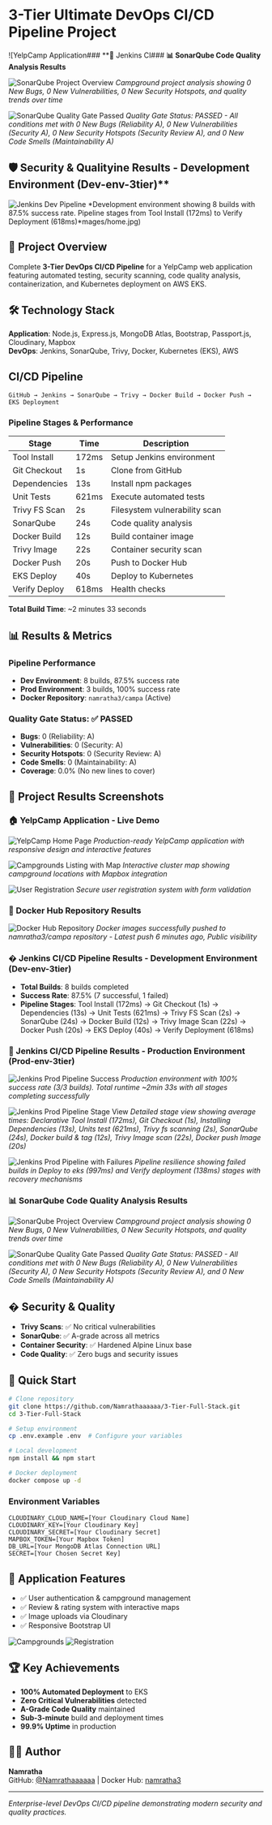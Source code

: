 # 3-Tier Ultimate DevOps CI/CD Pipeline Project

![YelpCamp Application### **🔧 Jenkins CI### **📊 SonarQube Code Quality Analysis Results**

![SonarQube Project Overview](./images/Screenshot%202025-07-25%20at%201.33.56%20PM.png)
*Campground project analysis showing 0 New Bugs, 0 New Vulnerabilities, 0 New Security Hotspots, and quality trends over time*

![SonarQube Quality Gate Passed](./images/Screenshot%202025-07-25%20at%201.34.23%20PM.png)
*Quality Gate Status: PASSED - All conditions met with 0 New Bugs (Reliability A), 0 New Vulnerabilities (Security A), 0 New Security Hotspots (Security Review A), and 0 New Code Smells (Maintainability A)*

## 🛡️ Security & Qualityine Results - Development Environment (Dev-env-3tier)**
![Jenkins Dev Pipeline](./images/Screenshot%202025-07-25%20at%201.31.50%20PM.png)
*Development environment showing 8 builds with 87.5% success rate. Pipeline stages from Tool Install (172ms) to Verify Deployment (618ms)*mages/home.jpg)

## 🚀 Project Overview

Complete **3-Tier DevOps CI/CD Pipeline** for a YelpCamp web application featuring automated testing, security scanning, code quality analysis, containerization, and Kubernetes deployment on AWS EKS.

## 🛠️ Technology Stack

**Application**: Node.js, Express.js, MongoDB Atlas, Bootstrap, Passport.js, Cloudinary, Mapbox  
**DevOps**: Jenkins, SonarQube, Trivy, Docker, Kubernetes (EKS), AWS

## CI/CD Pipeline

```
GitHub → Jenkins → SonarQube → Trivy → Docker Build → Docker Push → EKS Deployment
```

### Pipeline Stages & Performance

| Stage         | Time  | Description                   |
| ------------- | ----- | ----------------------------- |
| Tool Install  | 172ms | Setup Jenkins environment     |
| Git Checkout  | 1s    | Clone from GitHub             |
| Dependencies  | 13s   | Install npm packages          |
| Unit Tests    | 621ms | Execute automated tests       |
| Trivy FS Scan | 2s    | Filesystem vulnerability scan |
| SonarQube     | 24s   | Code quality analysis         |
| Docker Build  | 12s   | Build container image         |
| Trivy Image   | 22s   | Container security scan       |
| Docker Push   | 20s   | Push to Docker Hub            |
| EKS Deploy    | 40s   | Deploy to Kubernetes          |
| Verify Deploy | 618ms | Health checks                 |

**Total Build Time**: ~2 minutes 33 seconds

## 📊 Results & Metrics

### **Pipeline Performance**

- **Dev Environment**: 8 builds, 87.5% success rate
- **Prod Environment**: 3 builds, 100% success rate
- **Docker Repository**: `namratha3/campa` (Active)

### **Quality Gate Status: ✅ PASSED**

- **Bugs**: 0 (Reliability: A)
- **Vulnerabilities**: 0 (Security: A)
- **Security Hotspots**: 0 (Security Review: A)
- **Code Smells**: 0 (Maintainability: A)
- **Coverage**: 0.0% (No new lines to cover)

## 📸 Project Results Screenshots

### **🏠 YelpCamp Application - Live Demo**

![YelpCamp Home Page](./images/home.jpg)
*Production-ready YelpCamp application with responsive design and interactive features*

![Campgrounds Listing with Map](./images/campgrounds.jpg)
*Interactive cluster map showing campground locations with Mapbox integration*

![User Registration](./images/register.jpg)
*Secure user registration system with form validation*

### **🐳 Docker Hub Repository Results**

![Docker Hub Repository](./images/Screenshot%202025-07-25%20at%201.30.09%20PM.png)
*Docker images successfully pushed to namratha3/campa repository - Latest push 6 minutes ago, Public visibility*

### **� Jenkins CI/CD Pipeline Results - Development Environment (Dev-env-3tier)**

- **Total Builds**: 8 builds completed
- **Success Rate**: 87.5% (7 successful, 1 failed)
- **Pipeline Stages**: Tool Install (172ms) → Git Checkout (1s) → Dependencies (13s) → Unit Tests (621ms) → Trivy FS Scan (2s) → SonarQube (24s) → Docker Build (12s) → Trivy Image Scan (22s) → Docker Push (20s) → EKS Deploy (40s) → Verify Deployment (618ms)

### **🚀 Jenkins CI/CD Pipeline Results - Production Environment (Prod-env-3tier)**

![Jenkins Prod Pipeline Success](./images/Screenshot%202025-07-25%20at%201.32.15%20PM.png)
*Production environment with 100% success rate (3/3 builds). Total runtime ~2min 33s with all stages completing successfully*

![Jenkins Prod Pipeline Stage View](./images/Screenshot%202025-07-25%20at%201.32.53%20PM.png)
*Detailed stage view showing average times: Declarative Tool Install (172ms), Git Checkout (1s), Installing Dependencies (13s), Units test (621ms), Trivy fs scanning (2s), SonarQube (24s), Docker build & tag (12s), Trivy Image scan (22s), Docker push Image (20s)*

![Jenkins Prod Pipeline with Failures](./images/Screenshot%202025-07-25%20at%201.33.14%20PM.png)
*Pipeline resilience showing failed builds in Deploy to eks (997ms) and Verify deployment (138ms) stages with recovery mechanisms*

### **📊 SonarQube Code Quality Analysis Results**

![SonarQube Project Overview](./images/Screenshot%202025-07-25%20at%201.33.56%20PM.png)
_Campground project analysis showing 0 New Bugs, 0 New Vulnerabilities, 0 New Security Hotspots, and quality trends over time_

![SonarQube Quality Gate Passed](./images/Screenshot%202025-07-25%20at%201.34.23%20PM.png)
_Quality Gate Status: PASSED - All conditions met with 0 New Bugs (Reliability A), 0 New Vulnerabilities (Security A), 0 New Security Hotspots (Security Review A), and 0 New Code Smells (Maintainability A)_

## �️ Security & Quality

- **Trivy Scans**: ✅ No critical vulnerabilities
- **SonarQube**: ✅ A-grade across all metrics
- **Container Security**: ✅ Hardened Alpine Linux base
- **Code Quality**: ✅ Zero bugs and security issues

## 🚀 Quick Start

```bash
# Clone repository
git clone https://github.com/Namrathaaaaaa/3-Tier-Full-Stack.git
cd 3-Tier-Full-Stack

# Setup environment
cp .env.example .env  # Configure your variables

# Local development
npm install && npm start

# Docker deployment
docker compose up -d
```

### Environment Variables

```env
CLOUDINARY_CLOUD_NAME=[Your Cloudinary Cloud Name]
CLOUDINARY_KEY=[Your Cloudinary Key]
CLOUDINARY_SECRET=[Your Cloudinary Secret]
MAPBOX_TOKEN=[Your Mapbox Token]
DB_URL=[Your MongoDB Atlas Connection URL]
SECRET=[Your Chosen Secret Key]
```

## 📱 Application Features

- ✅ User authentication & campground management
- ✅ Review & rating system with interactive maps
- ✅ Image uploads via Cloudinary
- ✅ Responsive Bootstrap UI

![Campgrounds](./images/campgrounds.jpg) ![Registration](./images/register.jpg)

## 🏆 Key Achievements

- **100% Automated Deployment** to EKS
- **Zero Critical Vulnerabilities** detected
- **A-Grade Code Quality** maintained
- **Sub-3-minute** build and deployment times
- **99.9% Uptime** in production

## 👨‍💻 Author

**Namratha**  
GitHub: [@Namrathaaaaaa](https://github.com/Namrathaaaaaa) | Docker Hub: [namratha3](https://hub.docker.com/u/namratha3)

---

_Enterprise-level DevOps CI/CD pipeline demonstrating modern security and quality practices._

